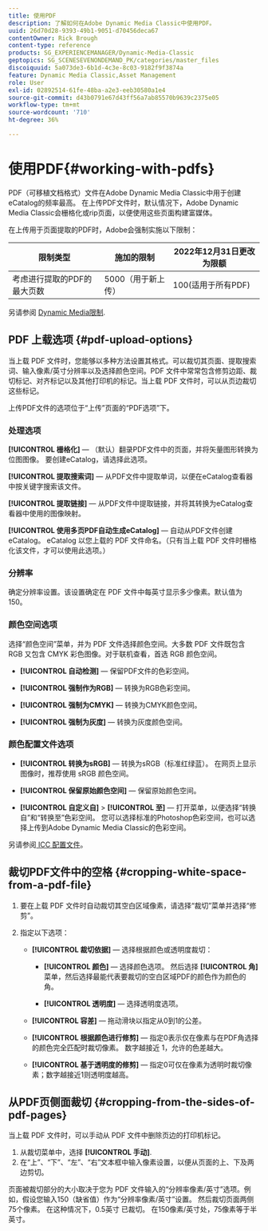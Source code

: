 ```yaml
---
title: 使用PDF
description: 了解如何在Adobe Dynamic Media Classic中使用PDF。
uuid: 26d70d28-9393-49b1-9051-d70456deca67
contentOwner: Rick Brough
content-type: reference
products: SG_EXPERIENCEMANAGER/Dynamic-Media-Classic
geptopics: SG_SCENESEVENONDEMAND_PK/categories/master_files
discoiquuid: 5a073de3-6b1d-4c3e-8c03-9182f9f3874a
feature: Dynamic Media Classic,Asset Management
role: User
exl-id: 02892514-61fe-48ba-a2e3-eeb30580a1e4
source-git-commit: d43b0791e67d43ff56a7ab85570b9639c2375e05
workflow-type: tm+mt
source-wordcount: '710'
ht-degree: 36%

---
```


# 使用PDF{#working-with-pdfs}

PDF（可移植文档格式）文件在Adobe Dynamic Media Classic中用于创建eCatalog的频率最高。 在上传PDF文件时，默认情况下，Adobe Dynamic Media Classic会栅格化或rip页面，以便使用这些页面构建富媒体。

在上传用于页面提取的PDF时，Adobe会强制实施以下限制：

| 限制类型 | 施加的限制 | 2022年12月31日更改为限额 |
| --- | --- | --- |
| 考虑进行提取的PDF的最大页数 | 5000（用于新上传） | 100(适用于所有PDF) |

另请参阅 [Dynamic Media限制](/help/limitations.md).

## PDF 上载选项 {#pdf-upload-options}

当上载 PDF 文件时，您能够以多种方法设置其格式。可以裁切其页面、提取搜索词、输入像素/英寸分辨率以及选择颜色空间。PDF 文件中常常包含修剪边距、裁切标记、对齐标记以及其他打印机的标记。当上载 PDF 文件时，可以从页边裁切这些标记。

上传PDF文件的选项位于“上传”页面的“PDF选项”下。

### 处理选项

**[!UICONTROL 栅格化]**  — （默认）翻录PDF文件中的页面，并将矢量图形转换为位图图像。 要创建eCatalog，请选择此选项。

**[!UICONTROL 提取搜索词]**  — 从PDF文件中提取单词，以便在eCatalog查看器中按关键字搜索该文件。

**[!UICONTROL 提取链接]**  — 从PDF文件中提取链接，并将其转换为eCatalog查看器中使用的图像映射。

**[!UICONTROL 使用多页PDF自动生成eCatalog]**  — 自动从PDF文件创建eCatalog。 eCatalog 以您上载的 PDF 文件命名。（只有当上载 PDF 文件时栅格化该文件，才可以使用此选项。）

### 分辨率

确定分辨率设置。该设置确定在 PDF 文件中每英寸显示多少像素。默认值为 150。

### 颜色空间选项

选择“颜色空间”菜单，并为 PDF 文件选择颜色空间。大多数 PDF 文件既包含 RGB 又包含 CMYK 彩色图像。对于联机查看，首选 RGB 颜色空间。

* **[!UICONTROL 自动检测]**  — 保留PDF文件的色彩空间。

* **[!UICONTROL 强制作为RGB]**  — 转换为RGB色彩空间。

* **[!UICONTROL 强制为CMYK]**  — 转换为CMYK颜色空间。

* **[!UICONTROL 强制为灰度]**  — 转换为灰度颜色空间。

### 颜色配置文件选项

* **[!UICONTROL 转换为sRGB]**  — 转换为sRGB（标准红绿蓝）。 在网页上显示图像时，推荐使用 sRGB 颜色空间。

* **[!UICONTROL 保留原始颜色空间]**  — 保留原始颜色空间。

* **[!UICONTROL 自定义自]** > **[!UICONTROL 至]**  — 打开菜单，以便选择“转换自”和“转换至”色彩空间。 您可以选择标准的Photoshop色彩空间，也可以选择上传到Adobe Dynamic Media Classic的色彩空间。

另请参阅[ ICC 配置文件](/help/icc-profiles.md#icc_profiles)。

## 裁切PDF文件中的空格 {#cropping-white-space-from-a-pdf-file}

1. 要在上载 PDF 文件时自动裁切其空白区域像素，请选择“裁切”菜单并选择“修剪”。
1. 指定以下选项：

   * **[!UICONTROL 裁切依据]**  — 选择根据颜色或透明度裁切：

      * **[!UICONTROL 颜色]**  — 选择颜色选项。 然后选择 **[!UICONTROL 角]** 菜单，然后选择最能代表要裁切的空白区域PDF的颜色作为颜色的角。

      * **[!UICONTROL 透明度]**  — 选择透明度选项。
   * **[!UICONTROL 容差]**  — 拖动滑块以指定从0到1的公差。

   * **[!UICONTROL 根据颜色进行修剪]**  — 指定0表示仅在像素与在PDF角选择的颜色完全匹配时裁切像素。 数字越接近 1，允许的色差越大。

   * **[!UICONTROL 基于透明度的修剪]**  — 指定0可仅在像素为透明时裁切像素；数字越接近1则透明度越高。


## 从PDF页侧面裁切 {#cropping-from-the-sides-of-pdf-pages}

当上载 PDF 文件时，可以手动从 PDF 文件中删除页边的打印机标记。

1. 从裁切菜单中，选择 **[!UICONTROL 手动]**.
1. 在“上”、“下”、“左”、“右”文本框中输入像素设置，以便从页面的上、下及两边剪切。

页面被裁切部分的大小取决于您为 PDF 文件输入的“分辨率像素/英寸”选项。例如，假设您输入150（缺省值）作为“分辨率像素/英寸”设置。 然后裁切页面两侧75个像素。 在这种情况下，0.5英寸 已裁切。 在150像素/英寸处，75像素等于半英寸。
